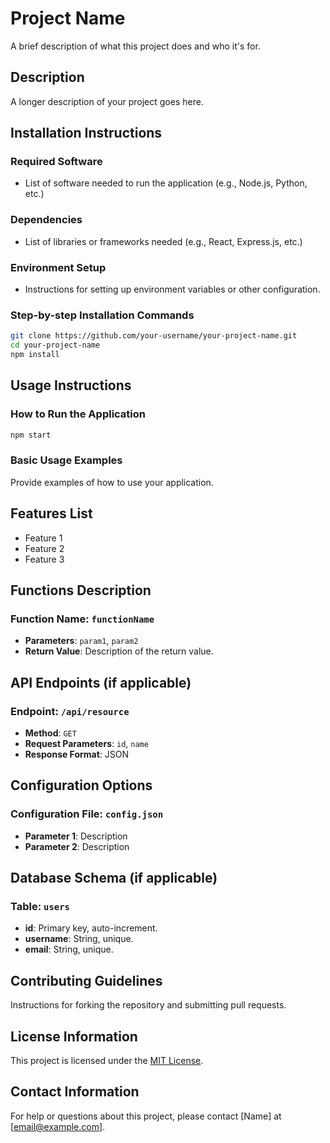 # Project Name

A brief description of what this project does and who it's for.

## Description

A longer description of your project goes here.

## Installation Instructions

### Required Software

- List of software needed to run the application (e.g., Node.js, Python, etc.)

### Dependencies

- List of libraries or frameworks needed (e.g., React, Express.js, etc.)

### Environment Setup

- Instructions for setting up environment variables or other configuration.

### Step-by-step Installation Commands

```bash
git clone https://github.com/your-username/your-project-name.git
cd your-project-name
npm install
```

## Usage Instructions

### How to Run the Application

```bash
npm start
```

### Basic Usage Examples

Provide examples of how to use your application.

## Features List

- Feature 1
- Feature 2
- Feature 3

## Functions Description

### Function Name: `functionName`

- **Parameters**: `param1`, `param2`
- **Return Value**: Description of the return value.

## API Endpoints (if applicable)

### Endpoint: `/api/resource`

- **Method**: `GET`
- **Request Parameters**: `id`, `name`
- **Response Format**: JSON

## Configuration Options

### Configuration File: `config.json`

- **Parameter 1**: Description
- **Parameter 2**: Description

## Database Schema (if applicable)

### Table: `users`

- **id**: Primary key, auto-increment.
- **username**: String, unique.
- **email**: String, unique.

## Contributing Guidelines

Instructions for forking the repository and submitting pull requests.

## License Information

This project is licensed under the [MIT License](LICENSE).

## Contact Information

For help or questions about this project, please contact [Name] at [email@example.com].